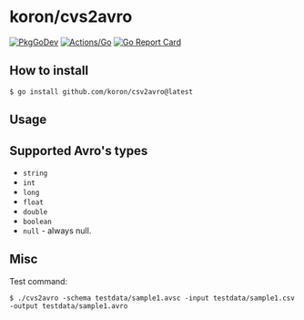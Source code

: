 # koron/cvs2avro

[![PkgGoDev](https://pkg.go.dev/badge/github.com/koron/cvs2avro)](https://pkg.go.dev/github.com/koron/cvs2avro)
[![Actions/Go](https://github.com/koron/cvs2avro/workflows/Go/badge.svg)](https://github.com/koron/cvs2avro/actions?query=workflow%3AGo)
[![Go Report Card](https://goreportcard.com/badge/github.com/koron/cvs2avro)](https://goreportcard.com/report/github.com/koron/cvs2avro)

## How to install

```console
$ go install github.com/koron/csv2avro@latest
```

## Usage

## Supported Avro's types

* `string`
* `int`
* `long`
* `float`
* `double`
* `boolean`
* `null` - always null.

## Misc

Test command:

```console
$ ./cvs2avro -schema testdata/sample1.avsc -input testdata/sample1.csv -output testdata/sample1.avro
```
